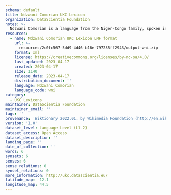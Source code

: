 ```yaml
---
schema: default
title: Ndzwani Comorian UKC Lexicon
organization: DataScientia Foundation
notes: >-
  Ndzwani Comorian is a language from the Niger-Congo family, spoken in Africa. The UKC Lexicon of Ndzwani Comorian is represented as a lexico-semantic network. It consists of words, word senses, synsets, as well as sense-level and synset-level relationships.
resources:
  - name: Ndzwani Comorian UKC Lexicon LMF format
    url: >-
      resources/2c0fc567-5dd9-4d46-b16e-797235ff2943/output-wni.zip
    format: xml
    license: https://creativecommons.org/licenses/by-nc-sa/4.0/
    last_updated: 2023-04-17
    created: 2023-04-17
    size: 1140
    release_date: 2023-04-17
    distribution_document: ''
    language: Ndzwani Comorian
    language_code: wni
category:
  - UKC Lexicons
maintainer: DataScientia Foundation
maintainer_email: ''
tags: ''
provenance: 'Wiktionary 2022.01. by Wikimedia Foundation (http://en.wiktionary.org); Princeton WordNet 2.1 by Princeton University (https://wordnet.princeton.edu)'
version: '1.0'
dataset_level: Language Level (L1-2)
dataset_access: Open Access
dataset_description: ''
landing_page: ''
date_of_collection: ''
words: 6
synsets: 6
senses: 6
sense_relations: 0
synset_relations: 0
more_information: http://ukc.datascientia.eu/
latitude_map: -12.1
longitude_map: 44.5
---
```

